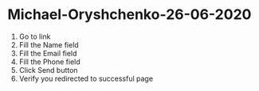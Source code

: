# Michael-Oryshchenko-26-06-2020

1. Go to link
2. Fill the Name field
3. Fill the Email field
4. Fill the Phone field
5. Click Send button
6. Verify you redirected to successful page
